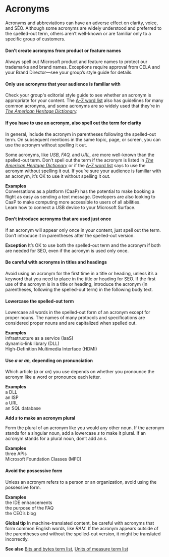 # Acronyms

Acronyms
and abbreviations can have an adverse effect on clarity, voice, and
SEO. Although some acronyms are widely understood and preferred to the
spelled-out term, others aren’t well-known or are familiar only to a
specific group of customers. 

#### Don’t create acronyms from product or feature names

Always
spell out Microsoft product and feature names to protect our trademarks
and brand names. Exceptions require approval from CELA and your Brand
Director—see your group’s style guide for details.

#### Only use acronyms that your audience is familiar with

Check your group's editorial style guide to see whether an acronym is appropriate for your content. The [A–Z word list](https://worldready.cloudapp.net/Styleguide/Read?id=2700&topicid=25512) also has guidelines for many common acronyms, and some acronyms are so widely used that they’re in *[The American Heritage Dictionary](https://ahdictionary.com/).* 

#### If you have to use an acronym, also spell out the term for clarity

In
general, include the acronym in parentheses following the spelled-out
term. On subsequent mentions in the same topic, page, or screen, you can
use the acronym without spelling it out. 

Some acronyms, like *USB, FAQ,* and *URL,* are more well-known than the spelled-out term. Don’t spell out the term if the acronym is listed in *[The American Heritage Dictionary](https://ahdictionary.com/)* or if the [A–Z word list](https://worldready.cloudapp.net/Styleguide/Read?id=2700&topicid=25512)
says to use the acronym without spelling it out. If you’re sure your
audience is familiar with an acronym, it’s OK to use it without spelling
it out.


**Examples**  
Conversations as a platform (CaaP) has the potential to make booking a flight as easy as sending a text message. Developers are also looking to CaaP to make computing more accessible to users of all abilities.   
Learn how to connect a USB device to your Microsoft Surface.

#### Don’t introduce acronyms that are used just once

If
an acronym will appear only once in your content, just spell out the
term. Don’t introduce it in parentheses after the spelled-out version.

**Exception** It’s OK to use both the spelled-out term and the acronym if both are needed for SEO, even if the acronym is used only once.

#### Be careful with acronyms in titles and headings

Avoid
using an acronym for the first time in a title or heading, unless it’s a
keyword that you need to place in the title or heading for SEO. If the
first use of the acronym is in a title or heading, introduce the acronym
(in parentheses, following the spelled-out term) in the following body
text. 

#### Lowercase the spelled-out term

Lowercase
all words in the spelled-out form of an acronym except for proper
nouns. The names of many protocols and specifications are considered
proper nouns and are capitalized when spelled out.

**Examples**  
infrastructure as a service (IaaS)  
dynamic-link library (DLL)<br>High-Definition Multimedia Interface (HDMI)

#### Use *a* or *an,* depending on pronunciation

Which article (*a* or *an*) you use depends on whether you pronounce the acronym like a word or pronounce each letter.

**Examples**  
a DLL  
an ISP  
a URL  
an SQL database

**Add *s* to make an acronym plural**

Form the plural of an acronym like you would any other noun. If the acronym stands for a singular noun, add a lowercase *s* to make it plural. If an acronym stands for a plural noun, don’t add an *s.*

**Examples**  
three APIs  
Microsoft Foundation Classes (MFC)

#### Avoid the possessive form

Unless an acronym refers to a person or an organization, avoid using the possessive form.

**Examples**  
the IDE enhancements  
the purpose of the FAQ  
the CEO’s blog

**Global tip** In machine-translated content, be careful with acronyms that form common English words, like *RAM.* If the acronym appears outside of the parentheses and without the spelled-out version, it might be translated incorrectly.

**See also** [Bits and bytes term list](/style-guide/a-z-word-list-term-collections/term-collections/bits-bytes-terms), [Units of measure term list](/style-guide/a-z-word-list-term-collections/term-collections/units-of-measure-terms)
